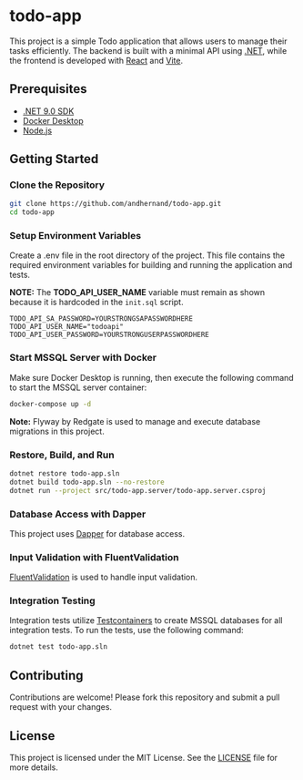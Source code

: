 # todo-app

This project is a simple Todo application that allows users to manage their tasks efficiently. The backend is built with a minimal API using [.NET](https://dotnet.microsoft.com), while the frontend is developed with [React](https://react.dev) and [Vite](https://vitejs.dev/).

## Prerequisites

- [.NET 9.0 SDK](https://dotnet.microsoft.com/download)
- [Docker Desktop](https://www.docker.com/products/docker-desktop)
- [Node.js](https://nodejs.org)

## Getting Started

### Clone the Repository

```bash
git clone https://github.com/andhernand/todo-app.git
cd todo-app
```

### Setup Environment Variables

Create a .env file in the root directory of the project. This file contains the required environment variables for building and running the application and tests.

**NOTE:** The **TODO_API_USER_NAME** variable must remain as shown because it is hardcoded in the `init.sql` script.

```text
TODO_API_SA_PASSWORD=YOURSTRONGSAPASSWORDHERE
TODO_API_USER_NAME="todoapi"
TODO_API_USER_PASSWORD=YOURSTRONGUSERPASSWORDHERE
```

### Start MSSQL Server with Docker

Make sure Docker Desktop is running, then execute the following command to start the MSSQL server container:

```bash
docker-compose up -d
```

**Note:** Flyway by Redgate is used to manage and execute database migrations in this project.

### Restore, Build, and Run

```bash
dotnet restore todo-app.sln
dotnet build todo-app.sln --no-restore
dotnet run --project src/todo-app.server/todo-app.server.csproj
```

### Database Access with Dapper

This project uses [Dapper](https://github.com/DapperLib/Dapper) for database access.

### Input Validation with FluentValidation

[FluentValidation](https://docs.fluentvalidation.net) is used to handle input validation.

### Integration Testing

Integration tests utilize [Testcontainers](https://dotnet.testcontainers.org/) to create MSSQL databases for all integration tests. To run the tests, use the following command:

```bash
dotnet test todo-app.sln
```

## Contributing

Contributions are welcome! Please fork this repository and submit a pull request with your changes.

## License

This project is licensed under the MIT License. See the [LICENSE](LICENSE) file for more details.

